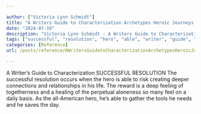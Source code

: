 ```yaml
---

author: ["Victoria Lynn Schmidt"]
title: "A Writers Guide to Characterization Archetypes Heroic Journeys and Other Elements of Dynamic Character Development - part0023_split_005.html"
date: "2024-07-19"
description: "Victoria Lynn Schmidt - A Writers Guide to Characterization Archetypes Heroic Journeys and Other Elements of Dynamic Character Development"
tags: ["successful", "resolution", "hero", "able", "writer", "guide", "characterization", "occurs", "risk", "creating", "deeper", "connection", "relationship", "life", "reward", "deep", "feeling", "togetherness", "healing", "perpetual", "aloneness", "many", "feel", "daily", "basis"]
categories: [Reference]
url: /posts/reference/AWritersGuidetoCharacterizationArchetypesHeroicJourneysandOtherElementsofDynamicCharacterDevelopment-part0023split005html

---
```



A Writer’s Guide to Characterization
SUCCESSFUL RESOLUTION
The successful resolution occurs when the hero is able to risk creating deeper connections and relationships in his life. The reward is a deep feeling of togetherness and a healing of the perpetual aloneness so many feel on a daily basis.
As the all-American hero, he’s able to gather the tools he needs and he saves the day.
